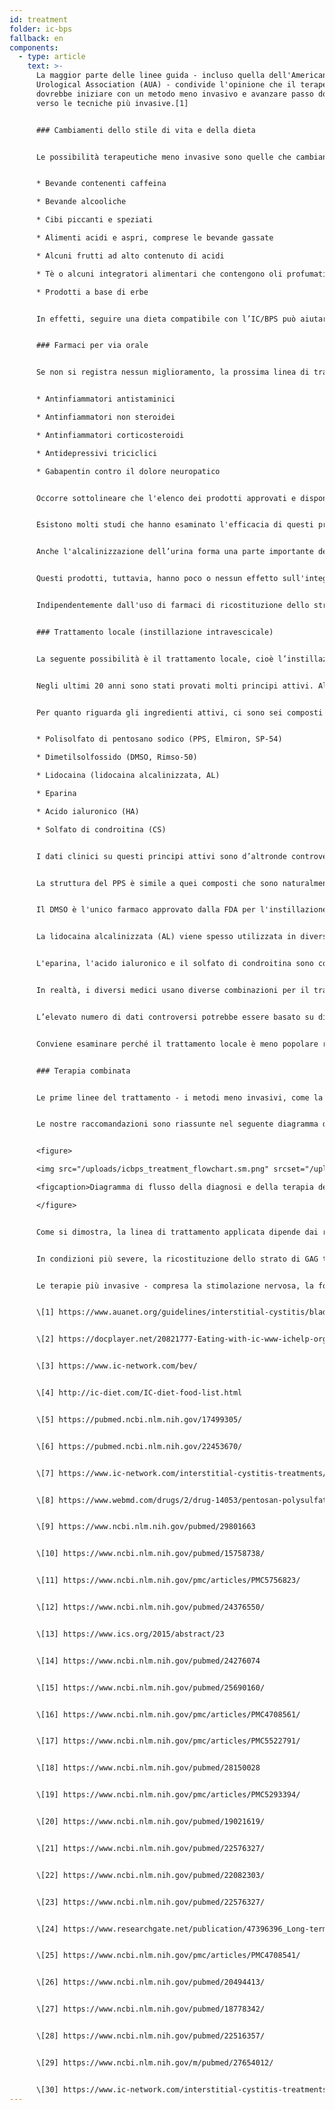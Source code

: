 ```yaml
---
id: treatment
folder: ic-bps
fallback: en
components:
  - type: article
    text: >-
      La maggior parte delle linee guida - incluso quella dell'American
      Urological Association (AUA) - condivide l'opinione che il terapeuta
      dovrebbe iniziare con un metodo meno invasivo e avanzare passo dopo passo
      verso le tecniche più invasive.[1]


      ### Cambiamenti dello stile di vita e della dieta


      Le possibilità terapeutiche meno invasive sono quelle che cambiano lo stile di vita. La dieta ha un impatto significativo sui sintomi. Gli elenchi di prodotti alimentari e bevande che influenzano l’IC/BPS sono ampiamente disponibili su Internet[2],[3],[4] e su questo argomento sono stati già pubblicati articoli scientifici.[5],[6] La maggior parte dei riferimenti concorda sul fatto che alcuni nutrimenti irritano la parete vescicale danneggiata. Gli elenchi generalmente menzionano i seguenti prodotti:


      * Bevande contenenti caffeina

      * Bevande alcooliche

      * Cibi piccanti e speziati

      * Alimenti acidi e aspri, comprese le bevande gassate

      * Alcuni frutti ad alto contenuto di acidi

      * Tè o alcuni integratori alimentari che contengono oli profumati e/o composti oleosi volatili

      * Prodotti a base di erbe


      In effetti, seguire una dieta compatibile con l’IC/BPS può aiutare a mitigare i sintomi. Nonostante, i cambiamenti dello stile di vita e della dieta da soli, specialmente nei casi più gravi, non sempre funzionano. Di solito ci vuole molto tempo prima che gli effetti si manifestino, anzi durante questo tipo di terapia i sintomi possono peggiorare.


      ### Farmaci per via orale


      Se non si registra nessun miglioramento, la prossima linea di trattamento è la terapia orale. I farmaci più comuni contengono generalmente uno o più dei seguenti principi attivi:


      * Antinfiammatori antistaminici

      * Antinfiammatori non steroidei

      * Antinfiammatori corticosteroidi

      * Antidepressivi triciclici

      * Gabapentin contro il dolore neuropatico


      Occorre sottolineare che l'elenco dei prodotti approvati e disponibili varia notevolmente a seconda dei paesi.


      Esistono molti studi che hanno esaminato l'efficacia di questi principi attivi, che è pure riassunta in molte pagine.[7] Questi principi attivi hanno un effetto antinfiammatorio, bloccante dei mediatori del dolore e antidepressivo; Perciò, i farmaci orali rappresentano un modo efficace per mitigare i sintomi urinari e/o dolorosi, migliorando così la qualità della vita del paziente.


      Anche l'alcalinizzazione dell’urina forma una parte importante del trattamento orale, poiché l'urina acida può irritare la vescica e peggiorare i sintomi. In molti casi, evitare i gruppi di prodotti alimentari che rendono l'urina più acida non è abbastanza efficace. Pertanto, anche le compresse alcalinizzanti (medicamenti o integratori alimentari) svolgono un ruolo importante dal punto di vista della medicazione orale.


      Questi prodotti, tuttavia, hanno poco o nessun effetto sull'integrità dello strato di GAG. È opportuno ricordare che ci sono alcuni prodotti che contengono uno o più ingredienti farmaceutici attivi (descritti in dettaglio più avanti) utilizzati per la ricostituzione dello strato di GAG. Molti di loro sono ampiamente conosciuti e disponibili su Internet. In questo gruppo, il medicinale più importante è il polisolfato di pentosano sodico (PPS, Elmiron, SP-54), approvato dalla Food and Drug Administration (FDA, USA) e considerato l'unico farmaco orale che aiuta attivamente la ricostituzione dello strato di GAG.


      Indipendentemente dall'uso di farmaci di ricostituzione dello strato di GAG, la terapia orale presenta alcuni inconvenienti notevoli. I farmaci, per raggiungere la vescica, devono essere assorbiti nell'apparato digerente, entrare nella circolazione e raggiungere anche altri tessuti. Questo fatto riduce l'efficacia dei farmaci e aumenta la possibilità degli effetti collaterali. Ad esempio, per sperimentare l’effetto del PPS sullo strato di GAG, questo deve essere assunto per 3 mesi o più. Il PPS somministrato per via orale assunto nel corso di un periodo di tempo prolungato può provocare gravi effetti collaterali;[8] una recente scoperta su questo argomento è particolarmente preoccupante.[9]


      ### Trattamento locale (instillazione intravescicale)


      La seguente possibilità è il trattamento locale, cioè l’instillazione di alcune sostanze direttamente nella vescica.


      Negli ultimi 20 anni sono stati provati molti principi attivi. Alcuni di questi, ad esempio BCG (Bacillus Calmette-Guarin) si sono rivelati inefficaci.[10] Altri, come l'interferenza con i fattori di crescita del sistema nervoso, hanno presentato problemi di sicurezza.[11] Con alcune sostanze si è ottenuto solo un miglioramento parziale: con i vanilloidi, ad esempio, il dolore è stato ridotto, ma non è stato osservato alcun miglioramento per quanto riguarda i sintomi urinari.[12] Ci sono alcuni principi attivi che recentemente sono stati oggetto di verifica, ma i risultati sono stati controversi e/o inconcludenti fino ad ora, oppure non sono stati ancora effettuati sufficienti test clinici. Il blocco dei recettori P2X3 (che influenzano l'attività della vescica) potrebbe essere promettente, ma sarebbero necessari ulteriori esperimenti.[13] La tossina botulinica A (BTX-A, Botox) è stata esaminata più volte, ma i risultati sembrano controversi.[14],[15] L’uso dei liposomi per trasmettere diversi principi attivi potrebbe essere un metodo efficiente,[16] ma, ancora una volta, sarebbero necessari ulteriori esperimenti.


      Per quanto riguarda gli ingredienti attivi, ci sono sei composti principali associati alla ricostituzione dello strato di GAG. Questi sono i seguenti:


      * Polisolfato di pentosano sodico (PPS, Elmiron, SP-54)

      * Dimetilsolfossido (DMSO, Rimso-50)

      * Lidocaina (lidocaina alcalinizzata, AL)

      * Eparina

      * Acido ialuronico (HA)

      * Solfato di condroitina (CS)


      I dati clinici su questi principi attivi sono d’altronde controversi.


      La struttura del PPS è simile a quei composti che sono naturalmente presenti nello strato di GAG. Il suo meccanismo d'azione non è ancora conosciuto, ma potrebbe essere un efficace medicinale intravescicale.[17]


      Il DMSO è l'unico farmaco approvato dalla FDA per l'instillazione intravescicale. Secondo alcuni documenti, è più efficace di alcuni altri principi attivi,[18] mentre altri riferimenti sottolineano i problemi relativi al DMSO.[19]


      La lidocaina alcalinizzata (AL) viene spesso utilizzata in diverse combinazioni per il trattamento della vescica. Secondo alcune fonti, esso in sé stesso è un farmaco efficace per la ricostituzione dello strato di GAG.[20] La maggior parte dei medici pensa che esso possa aumentare l'efficacia di altri composti,[21] anche se ci sono studi che lo negano.


      L'eparina, l'acido ialuronico e il solfato di condroitina sono componenti naturali dello strato di GAG. L'eparina, da sola o con altri composti, viene utilizzata spesso nel trattamento locale[22]. Ci sono dati che indicano che è meno efficace, ad es., del DMSO (cfr. sopra). L'acido ialuronico può essere il componente più diffuso; la sua efficacia è stata esaminata varie volte, con risultati differenti.[23],[24],[25]. I dati disponibili sono altrettanto controversi anche per il solfato di condroitina.[26],[27],[28] Secondo alcuni studi, HA + CS potrebbe essere tanto efficace quanto il DMSO.[29]


      In realtà, i diversi medici usano diverse combinazioni per il trattamento della vescica,[30] sperando che il paziente risponda al trattamento.


      L’elevato numero di dati controversi potrebbe essere basato su diversi fatti. In primo luogo, l'eziologia dell’IC/BPS non è ancora conosciuta. Se la malattia potesse manifestarsi per motivi diversi, i pazienti con eziologia diversa potrebbero rispondere in modo diverso ai trattamenti. In secondo luogo, in molti paesi solo uno o pochissimi di questi medicinali sono approvati, il che da solo ostacola la possibilità di costruire un quadro oggettivo e comparativo. In terzo luogo, nella maggior parte dei paesi ci sono solo pochi principi attivi o combinazioni usati per l'instillazione, di solito in forma magistrale, il che rende molto difficile condurre studi clinici con campioni di ampie dimensioni.


      Conviene esaminare perché il trattamento locale è meno popolare rispetto ai farmaci orali nonostante, a condizione che venga utilizzato il farmaco giusto, sia più efficace. L'invasività è un fattore importante da considerare. Molti medici, a meno che non sia inevitabile, tendono ad evitare di usare un catetere. I pazienti spesso rifiutano la terapia di instillazione, temendo il dolore e il rischio di ulteriori problemi - microlesioni e infezioni - che un catetere può causare. L’Urosystem ha sviluppato l’UroDapter® e l’UroStill® per superare questi problemi. Il primo è un piccolo dispositivo che sostituisce il catetere. Il secondo è un dispositivo che permette l’autoinstillazione delle pazienti di sesso femminile. Usando l’UroStill®, il trattamento della vescica può essere eseguito in casa, senza alcuna assistenza diretta da parte del terapeuta.


      ### Terapia combinata


      Le prime linee del trattamento - i metodi meno invasivi, come la dieta e i farmaci per via orale - sono necessarie senza dubbio. Purtroppo, non soltanto la stessa diagnosi richiede molto tempo, ma anche l'effetto delle terapie meno invasive appare più tardi nel corso del tempo. Ciò porta a una situazione comune in cui i pazienti perdono 1-3 anni o più convivendo con un dolore difficilmente tollerabile, con gravi sindromi urinarie e un peggioramento progressivo della loro qualità di vita. Quanto più tempo è stato speso in questa condizione, più probabile è che il paziente non risponda in assoluto alle linee di trattamento meno invasive.


      Le nostre raccomandazioni sono riassunte nel seguente diagramma di flusso. In caso di sintomi gravi, si consiglia di iniziare con una terapia combinata di trattamenti orali e intravescicali in modo che le condizioni del paziente possano migliorare il prima possibile.


      <figure>

      <img src="/uploads/icbps_treatment_flowchart.sm.png" srcset="/uploads/icbps_treatment_flowchart.png 2x, /uploads/icbps_treatment_flowchart.sm.png 1x" alt="ICBPS treatment flowchart"/>

      <figcaption>Diagramma di flusso della diagnosi e della terapia dell’IC/BPS. Per il 100% del test dell’integrità dello strato di GAG, la media delle porzioni di urina misurate nel primo giorno (bassa assunzione di liquidi) deve essere intesa come descritto nel capitolo Diagnosi dell’IC/BPS.</figcaption>

      </figure>


      Come si dimostra, la linea di trattamento applicata dipende dai risultati del test dell’integrità dello strato di GAG. I cambiamenti dello stile di vita, la dieta e i farmaci per via orale solo nei casi lievi di IC/BPS sono efficaci e sufficienti. Anche in questi casi è necessario il follow-up del paziente, perché nonostante i trattamenti applicati non si può escludere il peggioramento della condizione. (Su questo sito web non è stato ancora implementato il sistema di follow-up del paziente.)


      In condizioni più severe, la ricostituzione dello strato di GAG tramite l’instillazione intravescicale deve essere avviata immediatamente, ma di solito tutti i metodi meno invasivi vengono eseguiti contemporaneamente.


      Le terapie più invasive - compresa la stimolazione nervosa, la folgorazione delle regioni danneggiate dello strato di GAG o la cistectomia - vengono eseguite solo se tutti gli altri trattamenti si sono dimostrati inefficaci. I metodi alternativi - compresa l'agopuntura e l'ossigenoterapia ad alta pressione - sono di solito raccomandati come trattamenti supplementari, tenendo in considerazione il loro rapporto costo-beneficio errato.


      \[1] https://www.auanet.org/guidelines/interstitial-cystitis/bladder-pain-syndrome-(2011-amended-2014)


      \[2] https://docplayer.net/20821777-Eating-with-ic-www-ichelp-org-interstitial-cystitis-association.html


      \[3] https://www.ic-network.com/bev/


      \[4] http://ic-diet.com/IC-diet-food-list.html


      \[5] https://pubmed.ncbi.nlm.nih.gov/17499305/


      \[6] https://pubmed.ncbi.nlm.nih.gov/22453670/


      \[7] https://www.ic-network.com/interstitial-cystitis-treatments/oral-medication/


      \[8] https://www.webmd.com/drugs/2/drug-14053/pentosan-polysulfate-sodium-oral/details


      \[9] https://www.ncbi.nlm.nih.gov/pubmed/29801663


      \[10] https://www.ncbi.nlm.nih.gov/pubmed/15758738/


      \[11] https://www.ncbi.nlm.nih.gov/pmc/articles/PMC5756823/


      \[12] https://www.ncbi.nlm.nih.gov/pubmed/24376550/


      \[13] https://www.ics.org/2015/abstract/23


      \[14] https://www.ncbi.nlm.nih.gov/pubmed/24276074


      \[15] https://www.ncbi.nlm.nih.gov/pubmed/25690160/


      \[16] https://www.ncbi.nlm.nih.gov/pmc/articles/PMC4708561/


      \[17] https://www.ncbi.nlm.nih.gov/pmc/articles/PMC5522791/


      \[18] https://www.ncbi.nlm.nih.gov/pubmed/28150028


      \[19] https://www.ncbi.nlm.nih.gov/pmc/articles/PMC5293394/


      \[20] https://www.ncbi.nlm.nih.gov/pubmed/19021619/


      \[21] https://www.ncbi.nlm.nih.gov/pubmed/22576327/


      \[22] https://www.ncbi.nlm.nih.gov/pubmed/22082303/


      \[23] https://www.ncbi.nlm.nih.gov/pubmed/22576327/


      \[24] https://www.researchgate.net/publication/47396396_Long-term_results_of_intravesical_hyaluronan_therapy_in_bladder_pain_syndromeinterstitial_cystitis


      \[25] https://www.ncbi.nlm.nih.gov/pmc/articles/PMC4708541/


      \[26] https://www.ncbi.nlm.nih.gov/pubmed/20494413/


      \[27] https://www.ncbi.nlm.nih.gov/pubmed/18778342/


      \[28] https://www.ncbi.nlm.nih.gov/pubmed/22516357/


      \[29] https://www.ncbi.nlm.nih.gov/m/pubmed/27654012/


      \[30] https://www.ic-network.com/interstitial-cystitis-treatments/bladder-instillations/
---
```

